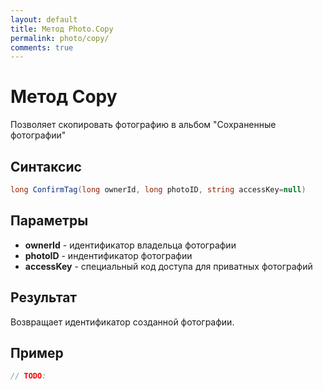 ```yaml
---
layout: default
title: Метод Photo.Copy
permalink: photo/copy/
comments: true
---
```

# Метод Copy
Позволяет скопировать фотографию в альбом "Сохраненные фотографии"

## Синтаксис
```csharp
long ConfirmTag(long ownerId, long photoID, string accessKey=null)
```

## Параметры
+ **ownerId** - идентификатор владельца фотографии
+ **photoID** - индентификатор фотографии
+ **accessKey** - специальный код доступа для приватных фотографий 

## Результат
Возвращает идентификатор созданной фотографии.

## Пример
```csharp
// TODO:
```
